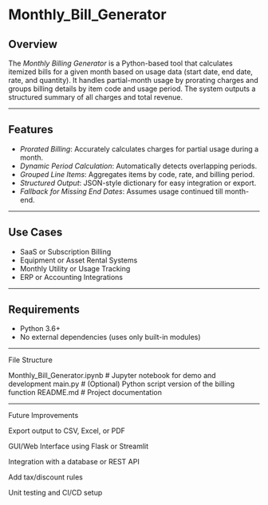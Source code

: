# Monthly_Bill_Generator

## Overview

The *Monthly Billing Generator* is a Python-based tool that calculates itemized bills for a given month based on usage data (start date, end date, rate, and quantity). It handles partial-month usage by prorating charges and groups billing details by item code and usage period. The system outputs a structured summary of all charges and total revenue.

---

## Features

- *Prorated Billing*: Accurately calculates charges for partial usage during a month.
- *Dynamic Period Calculation*: Automatically detects overlapping periods.
- *Grouped Line Items*: Aggregates items by code, rate, and billing period.
- *Structured Output*: JSON-style dictionary for easy integration or export.
- *Fallback for Missing End Dates*: Assumes usage continued till month-end.

---

## Use Cases

- SaaS or Subscription Billing
- Equipment or Asset Rental Systems
- Monthly Utility or Usage Tracking
- ERP or Accounting Integrations

---

## Requirements

- Python 3.6+
- No external dependencies (uses only built-in modules)

---



File Structure

Monthly_Bill_Generator.ipynb     # Jupyter notebook for demo and development
main.py                          # (Optional) Python script version of the billing function
README.md                        # Project documentation


---

Future Improvements

Export output to CSV, Excel, or PDF

GUI/Web Interface using Flask or Streamlit

Integration with a database or REST API

Add tax/discount rules

Unit testing and CI/CD setup

